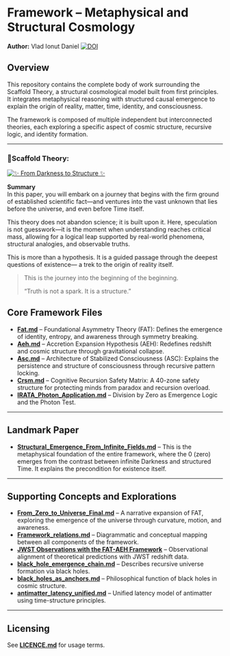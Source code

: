# Framework – Metaphysical and Structural Cosmology
**Author:** Vlad Ionut Daniel
[![DOI](https://zenodo.org/badge/DOI/10.5281/zenodo.15621710.svg)](https://doi.org/10.5281/zenodo.15621710)

## Overview
This repository contains the complete body of work surrounding the Scaffold Theory, a structural cosmological model built from first principles. It integrates metaphysical reasoning with structured causal emergence to explain the origin of reality, matter, time, identity, and consciousness.

The framework is composed of multiple independent but interconnected theories, each exploring a specific aspect of cosmic structure, recursive logic, and identity formation.

---
### 📘Scaffold Theory: 
[![✨ From Darkness to Structure ✨](https://img.shields.io/badge/✨_From_Darkness_to_Structure_✨-0f172a?style=for-the-badge&labelColor=1e3a8a)](https://github.com/Vlahaka/Unified-framework/blob/main/Unified_Scaffold_Final_Condensed.md)

**Summary**  
In this paper, you will embark on a journey that begins with the firm ground of established scientific fact—and ventures into the vast unknown that lies before the universe, and even before Time itself.

This theory does not abandon science; it is built upon it.
Here, speculation is not guesswork—it is the moment when understanding reaches critical mass, allowing for a logical leap supported by real-world phenomena, structural analogies, and observable truths.

This is more than a hypothesis.
It is a guided passage through the deepest questions of existence—
a trek to the origin of reality itself.

>This is the journey into the beginning of the beginning.
>
> “Truth is not a spark. It is a structure.”

## Core Framework Files

- **[Fat.md](./Unified-framework-main/Fat.md)** – Foundational Asymmetry Theory (FAT): Defines the emergence of identity, entropy, and awareness through symmetry breaking.
- **[Aeh.md](./Unified-framework-main/Aeh.md)** – Accretion Expansion Hypothesis (AEH): Redefines redshift and cosmic structure through gravitational collapse.
- **[Asc.md](./Unified-framework-main/Asc.md)** – Architecture of Stabilized Consciousness (ASC): Explains the persistence and structure of consciousness through recursive pattern locking.
- **[Crsm.md](./Unified-framework-main/Crsm.md)** – Cognitive Recursion Safety Matrix: A 40-zone safety structure for protecting minds from paradox and recursion overload.
- **[IRATA_Photon_Application.md](./Unified-framework-main/IRATA_Photon_Application.md)** – Division by Zero as Emergence Logic and the Photon Test.

---

## Landmark Paper

- **[Structural_Emergence_From_Infinite_Fields.md](./Unified-framework-main/Structural_Emergence_From_Infinite_Fields.md)** – This is the metaphysical foundation of the entire framework, where the 0 (zero) emerges from the contrast between infinite Darkness and structured Time. It explains the precondition for existence itself.

---

## Supporting Concepts and Explorations

- **[From_Zero_to_Universe_Final.md](./Unified-framework-main/From_Zero_to_Universe_Final.md)** – A narrative expansion of FAT, exploring the emergence of the universe through curvature, motion, and awareness.
- **[Framework_relations.md](./Unified-framework-main/Framework_relations.md)** – Diagrammatic and conceptual mapping between all components of the framework.
- **[JWST Observations with the FAT-AEH Framework](./JWST%20Observations%20with%20the%20FAT-AEH%20Framework.md)** – Observational alignment of theoretical predictions with JWST redshift data.
- **[black_hole_emergence_chain.md](./Unified-framework-main/black_hole_emergence_chain.md)** – Describes recursive universe formation via black holes.
- **[black_holes_as_anchors.md](./Unified-framework-main/black_holes_as_anchors.md)** – Philosophical function of black holes in cosmic structure.
- **[antimatter_latency_unified.md](./Unified-framework-main/antimatter_latency_unified.md)** – Unified latency model of antimatter using time-structure principles.

---

## Licensing

See **[LICENCE.md](./Unified-framework-main/LICENCE.md)** for usage terms.


